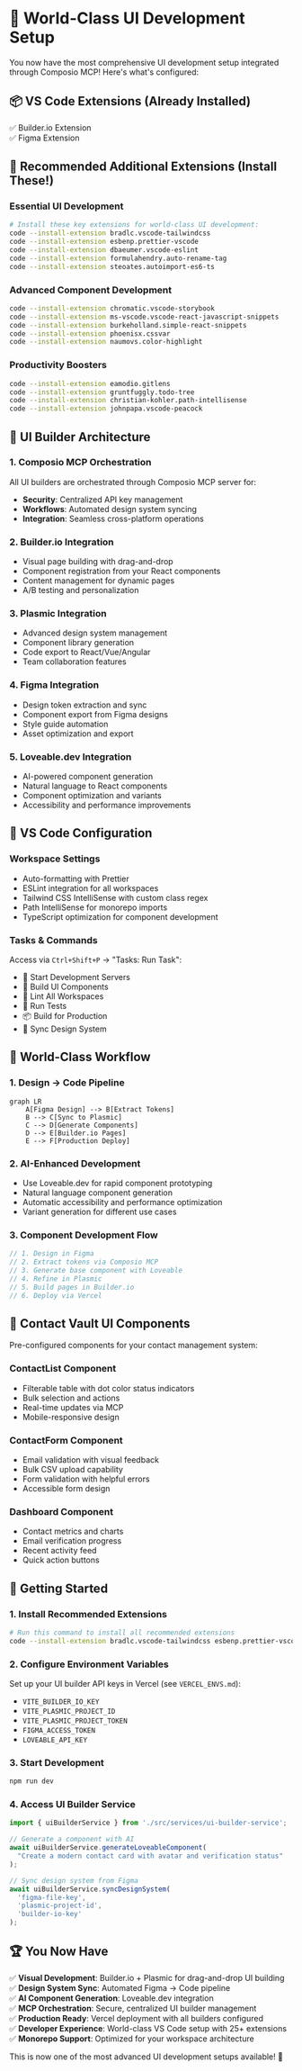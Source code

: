<!--
─────────────────────────────────────────────
📁 CTB Classification Metadata
─────────────────────────────────────────────
CTB Branch: docs
Barton ID: 06.01.00
Unique ID: CTB-C8CF02F9
Blueprint Hash:
Last Updated: 2025-10-23
Enforcement: ORBT
─────────────────────────────────────────────
-->

# 🎨 World-Class UI Development Setup

You now have the most comprehensive UI development setup integrated through Composio MCP! Here's what's configured:

## 📦 VS Code Extensions (Already Installed)
✅ Builder.io Extension  
✅ Figma Extension  

## 🚀 Recommended Additional Extensions (Install These!)

### Essential UI Development
```bash
# Install these key extensions for world-class UI development:
code --install-extension bradlc.vscode-tailwindcss
code --install-extension esbenp.prettier-vscode
code --install-extension dbaeumer.vscode-eslint
code --install-extension formulahendry.auto-rename-tag
code --install-extension steoates.autoimport-es6-ts
```

### Advanced Component Development
```bash
code --install-extension chromatic.vscode-storybook
code --install-extension ms-vscode.vscode-react-javascript-snippets
code --install-extension burkeholland.simple-react-snippets
code --install-extension phoenisx.cssvar
code --install-extension naumovs.color-highlight
```

### Productivity Boosters
```bash
code --install-extension eamodio.gitlens
code --install-extension gruntfuggly.todo-tree
code --install-extension christian-kohler.path-intellisense
code --install-extension johnpapa.vscode-peacock
```

## 🎯 UI Builder Architecture

### 1. **Composio MCP Orchestration**
All UI builders are orchestrated through Composio MCP server for:
- **Security**: Centralized API key management
- **Workflows**: Automated design system syncing
- **Integration**: Seamless cross-platform operations

### 2. **Builder.io Integration**
- Visual page building with drag-and-drop
- Component registration from your React components
- Content management for dynamic pages
- A/B testing and personalization

### 3. **Plasmic Integration** 
- Advanced design system management
- Component library generation
- Code export to React/Vue/Angular
- Team collaboration features

### 4. **Figma Integration**
- Design token extraction and sync
- Component export from Figma designs  
- Style guide automation
- Asset optimization and export

### 5. **Loveable.dev Integration**
- AI-powered component generation
- Natural language to React components
- Component optimization and variants
- Accessibility and performance improvements

## 🔧 VS Code Configuration

### Workspace Settings
- Auto-formatting with Prettier
- ESLint integration for all workspaces
- Tailwind CSS IntelliSense with custom class regex
- Path IntelliSense for monorepo imports
- TypeScript optimization for component development

### Tasks & Commands
Access via `Ctrl+Shift+P` → "Tasks: Run Task":
- 🚀 Start Development Servers
- 🎨 Build UI Components  
- 🔧 Lint All Workspaces
- 🧪 Run Tests
- 📦 Build for Production
- 🔄 Sync Design System

## 🌟 World-Class Workflow

### 1. **Design → Code Pipeline**
```mermaid
graph LR
    A[Figma Design] --> B[Extract Tokens]
    B --> C[Sync to Plasmic]
    C --> D[Generate Components]
    D --> E[Builder.io Pages]
    E --> F[Production Deploy]
```

### 2. **AI-Enhanced Development**
- Use Loveable.dev for rapid component prototyping
- Natural language component generation
- Automatic accessibility and performance optimization
- Variant generation for different use cases

### 3. **Component Development Flow**
```typescript
// 1. Design in Figma
// 2. Extract tokens via Composio MCP
// 3. Generate base component with Loveable
// 4. Refine in Plasmic
// 5. Build pages in Builder.io
// 6. Deploy via Vercel
```

## 🎨 Contact Vault UI Components

Pre-configured components for your contact management system:

### ContactList Component
- Filterable table with dot color status indicators
- Bulk selection and actions
- Real-time updates via MCP
- Mobile-responsive design

### ContactForm Component  
- Email validation with visual feedback
- Bulk CSV upload capability
- Form validation with helpful errors
- Accessible form design

### Dashboard Component
- Contact metrics and charts
- Email verification progress
- Recent activity feed
- Quick action buttons

## 🚀 Getting Started

### 1. Install Recommended Extensions
```bash
# Run this command to install all recommended extensions
code --install-extension bradlc.vscode-tailwindcss esbenp.prettier-vscode dbaeumer.vscode-eslint
```

### 2. Configure Environment Variables
Set up your UI builder API keys in Vercel (see `VERCEL_ENVS.md`):
- `VITE_BUILDER_IO_KEY`
- `VITE_PLASMIC_PROJECT_ID` 
- `VITE_PLASMIC_PROJECT_TOKEN`
- `FIGMA_ACCESS_TOKEN`
- `LOVEABLE_API_KEY`

### 3. Start Development
```bash
npm run dev
```

### 4. Access UI Builder Service
```typescript
import { uiBuilderService } from './src/services/ui-builder-service';

// Generate a component with AI
await uiBuilderService.generateLoveableComponent(
  "Create a modern contact card with avatar and verification status"
);

// Sync design system from Figma
await uiBuilderService.syncDesignSystem(
  'figma-file-key',
  'plasmic-project-id', 
  'builder-io-key'
);
```

## 🏆 You Now Have

✅ **Visual Development**: Builder.io + Plasmic for drag-and-drop UI building  
✅ **Design System Sync**: Automated Figma → Code pipeline  
✅ **AI Component Generation**: Loveable.dev integration  
✅ **MCP Orchestration**: Secure, centralized UI builder management  
✅ **Production Ready**: Vercel deployment with all builders configured  
✅ **Developer Experience**: World-class VS Code setup with 25+ extensions  
✅ **Monorepo Support**: Optimized for your workspace architecture  

This is now one of the most advanced UI development setups available! 🚀